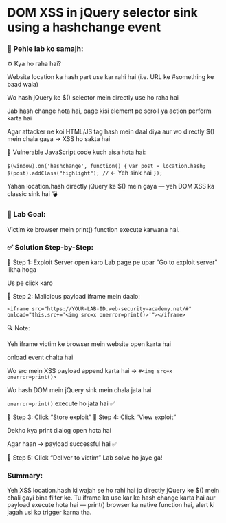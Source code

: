 # DOM XSS in jQuery selector sink using a hashchange event

### 🧠 Pehle lab ko samajh:

⚙️ Kya ho raha hai?

Website location ka hash part use kar rahi hai (i.e. URL ke #something ke baad wala)

Wo hash jQuery ke $() selector mein directly use ho raha hai

Jab hash change hota hai, page kisi element pe scroll ya action perform karta hai

Agar attacker ne koi HTML/JS tag hash mein daal diya aur wo directly $() mein chala gaya → XSS ho sakta hai

🧨 Vulnerable JavaScript code kuch aisa hota hai:

```$(window).on('hashchange', function() {```
  ```var post = location.hash;```
```$(post).addClass("highlight"); //``` ← Yeh sink hai
```});```

Yahan location.hash directly jQuery ke $() mein gaya — yeh DOM XSS ka classic sink hai 💣

### 🎯 Lab Goal:
Victim ke browser mein print() function execute karwana hai.

### ✅ Solution Step-by-Step:

🔹 Step 1: Exploit Server open karo
Lab page pe upar "Go to exploit server" likha hoga

Us pe click karo

🔹 Step 2: Malicious payload iframe mein daalo:

```<iframe src="https://YOUR-LAB-ID.web-security-academy.net/#" onload="this.src+='<img src=x onerror=print()>'"></iframe>```

🔍 Note:

Yeh iframe victim ke browser mein website open karta hai

onload event chalta hai

Wo src mein XSS payload append karta hai → ```#<img src=x onerror=print()>```

Wo hash DOM mein jQuery sink mein chala jata hai

```onerror=print()``` execute ho jata hai ✅

🔹 Step 3: Click “Store exploit”
🔹 Step 4: Click “View exploit”

Dekho kya print dialog open hota hai

Agar haan → payload successful hai ✅

🔹 Step 5: Click “Deliver to victim”
Lab solve ho jaye ga!

### Summary:
Yeh XSS location.hash ki wajah se ho rahi hai jo directly jQuery ke $() mein chali gayi bina filter ke.
Tu iframe ka use kar ke hash change karta hai aur payload execute hota hai — print() browser ka native function hai, alert ki jagah usi ko trigger karna tha.
